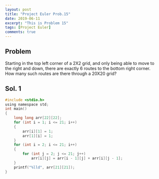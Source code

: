 ```yaml
---
layout: post
title: "Project Euler Prob.15"
date: 2019-06-11
excerpt: "This is Problem 15"
tags: [Project Euler]
comments: true
---
```


## Problem

Starting in the top left corner of a 2X2 grid, and only being able to move to the right and down, there are exactly 6 routes to the bottom right corner.
How many such routes are there through a 20X20 grid?

## Sol. 1

```c
#include <stdio.h>
using namespace std;
int main()
{
	long long arr[22][22];
	for (int i = 1; i <= 21; i++)
	{
		arr[i][1] = 1;
		arr[1][i] = 1;
	}
	for (int i = 2; i <= 21; i++)
	{
		for (int j = 2; j <= 21; j++)
			arr[i][j] = arr[i - 1][j] + arr[i][j - 1];
	}
	printf("%lld", arr[21][21]);
}
```